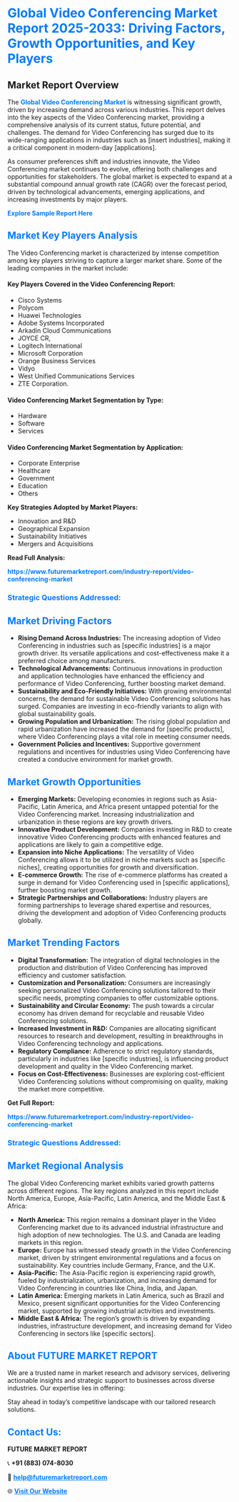 <h1 style="color: #007BFF;">Global Video Conferencing Market Report 2025-2033: Driving Factors, Growth Opportunities, and Key Players</h1>

<section id="overview">
<h2>Market Report Overview</h2>
<p>The <a href="https://www.futuremarketreport.com/industry-report/video-conferencing-market" style="color: #007BFF; text-decoration: none;"><strong>Global Video Conferencing Market</strong></a> is witnessing significant growth, driven by increasing demand across various industries. This report delves into the key aspects of the Video Conferencing market, providing a comprehensive analysis of its current status, future potential, and challenges. The demand for Video Conferencing has surged due to its wide-ranging applications in industries such as [insert industries], making it a critical component in modern-day [applications].</p>
<p>As consumer preferences shift and industries innovate, the Video Conferencing market continues to evolve, offering both challenges and opportunities for stakeholders. The global market is expected to expand at a substantial compound annual growth rate (CAGR) over the forecast period, driven by technological advancements, emerging applications, and increasing investments by major players.</p>
</section>

<section id="overview">
<p><a href="https://www.futuremarketreport.com/request-sample/reportId=92041" style="color: #007BFF; text-decoration: none;"><strong>Explore Sample Report Here</strong></a></p>
</section>

<section id="key-players">
<h2 style="color: #007BFF;">Market Key Players Analysis</h2>
<p>The Video Conferencing market is characterized by intense competition among key players striving to capture a larger market share. Some of the leading companies in the market include:</p>
<h4>Key Players Covered in the Video Conferencing Report:</h4>
<ul><li>Cisco Systems</li><li>Polycom</li><li>Huawei Technologies</li><li>Adobe Systems Incorporated</li><li>Arkadin Cloud Communications</li><li>JOYCE CR,</li><li>Logitech International</li><li>Microsoft Corporation</li><li>Orange Business Services</li><li>Vidyo</li><li>West Unified Communications Services</li><li>ZTE Corporation.</li></ul>
<h4>Video Conferencing Market Segmentation by Type:</h4>
<ul><li>Hardware</li><li>Software</li><li>Services</li></ul>

<h4>Video Conferencing Market Segmentation by Application:</h4>
<ul><li>Corporate Enterprise</li><li>Healthcare</li><li>Government</li><li>Education</li><li>Others</li></ul>
<p><strong>Key Strategies Adopted by Market Players:</strong></p>
<ul>
<li>Innovation and R&D</li>
<li>Geographical Expansion</li>
<li>Sustainability Initiatives</li>
<li>Mergers and Acquisitions</li>
</ul>
</section>

<section>
<p><strong>Read Full Analysis: </strong></p><a href="https://www.futuremarketreport.com/industry-report/video-conferencing-market" style="color: #007BFF; text-decoration: none;"><strong>https://www.futuremarketreport.com/industry-report/video-conferencing-market</strong></a>
<h3 style="color: #007BFF;">Strategic Questions Addressed:</h3>
</section>

<section id="driving-factors">
<h2 style="color: #007BFF;">Market Driving Factors</h2>
<ul>
<li><strong>Rising Demand Across Industries:</strong> The increasing adoption of Video Conferencing in industries such as [specific industries] is a major growth driver. Its versatile applications and cost-effectiveness make it a preferred choice among manufacturers.</li>
<li><strong>Technological Advancements:</strong> Continuous innovations in production and application technologies have enhanced the efficiency and performance of Video Conferencing, further boosting market demand.</li>
<li><strong>Sustainability and Eco-Friendly Initiatives:</strong> With growing environmental concerns, the demand for sustainable Video Conferencing solutions has surged. Companies are investing in eco-friendly variants to align with global sustainability goals.</li>
<li><strong>Growing Population and Urbanization:</strong> The rising global population and rapid urbanization have increased the demand for [specific products], where Video Conferencing plays a vital role in meeting consumer needs.</li>
<li><strong>Government Policies and Incentives:</strong> Supportive government regulations and incentives for industries using Video Conferencing have created a conducive environment for market growth.</li>
</ul>
</section>

<section id="growth-opportunities">
<h2 style="color: #007BFF;">Market Growth Opportunities</h2>
<ul>
<li><strong>Emerging Markets:</strong> Developing economies in regions such as Asia-Pacific, Latin America, and Africa present untapped potential for the Video Conferencing market. Increasing industrialization and urbanization in these regions are key growth drivers.</li>
<li><strong>Innovative Product Development:</strong> Companies investing in R&D to create innovative Video Conferencing products with enhanced features and applications are likely to gain a competitive edge.</li>
<li><strong>Expansion into Niche Applications:</strong> The versatility of Video Conferencing allows it to be utilized in niche markets such as [specific niches], creating opportunities for growth and diversification.</li>
<li><strong>E-commerce Growth:</strong> The rise of e-commerce platforms has created a surge in demand for Video Conferencing used in [specific applications], further boosting market growth.</li>
<li><strong>Strategic Partnerships and Collaborations:</strong> Industry players are forming partnerships to leverage shared expertise and resources, driving the development and adoption of Video Conferencing products globally.</li>
</ul>
</section>

<section id="trending-factors">
<h2 style="color: #007BFF;">Market Trending Factors</h2>
<ul>
<li><strong>Digital Transformation:</strong> The integration of digital technologies in the production and distribution of Video Conferencing has improved efficiency and customer satisfaction.</li>
<li><strong>Customization and Personalization:</strong> Consumers are increasingly seeking personalized Video Conferencing solutions tailored to their specific needs, prompting companies to offer customizable options.</li>
<li><strong>Sustainability and Circular Economy:</strong> The push towards a circular economy has driven demand for recyclable and reusable Video Conferencing solutions.</li>
<li><strong>Increased Investment in R&D:</strong> Companies are allocating significant resources to research and development, resulting in breakthroughs in Video Conferencing technology and applications.</li>
<li><strong>Regulatory Compliance:</strong> Adherence to strict regulatory standards, particularly in industries like [specific industries], is influencing product development and quality in the Video Conferencing market.</li>
<li><strong>Focus on Cost-Effectiveness:</strong> Businesses are exploring cost-efficient Video Conferencing solutions without compromising on quality, making the market more competitive.</li>
</ul>
</section>

<section>
<p><strong>Get Full Report: </strong></p><a href="https://www.futuremarketreport.com/industry-report/video-conferencing-market" style="color: #007BFF; text-decoration: none;"><strong>https://www.futuremarketreport.com/industry-report/video-conferencing-market</strong></a>
<h3 style="color: #007BFF;">Strategic Questions Addressed:</h3>
</section>


<section id="regional-analysis">
<h2 style="color: #007BFF;">Market Regional Analysis</h2>
<p>The global Video Conferencing market exhibits varied growth patterns across different regions. The key regions analyzed in this report include North America, Europe, Asia-Pacific, Latin America, and the Middle East & Africa:</p>
<ul>
<li><strong>North America:</strong> This region remains a dominant player in the Video Conferencing market due to its advanced industrial infrastructure and high adoption of new technologies. The U.S. and Canada are leading markets in this region.</li>
<li><strong>Europe:</strong> Europe has witnessed steady growth in the Video Conferencing market, driven by stringent environmental regulations and a focus on sustainability. Key countries include Germany, France, and the U.K.</li>
<li><strong>Asia-Pacific:</strong> The Asia-Pacific region is experiencing rapid growth, fueled by industrialization, urbanization, and increasing demand for Video Conferencing in countries like China, India, and Japan.</li>
<li><strong>Latin America:</strong> Emerging markets in Latin America, such as Brazil and Mexico, present significant opportunities for the Video Conferencing market, supported by growing industrial activities and investments.</li>
<li><strong>Middle East & Africa:</strong> The region’s growth is driven by expanding industries, infrastructure development, and increasing demand for Video Conferencing in sectors like [specific sectors].</li>
</ul>
</section>

<footer>
<h2 style="color: #007BFF;">About FUTURE MARKET REPORT</h2>
<p>We are a trusted name in market research and advisory services, delivering actionable insights and strategic support to businesses across diverse industries. Our expertise lies in offering:</p>

<p>Stay ahead in today’s competitive landscape with our tailored research solutions.</p>

<h2 style="color: #007BFF;">Contact Us:</h2>
<p><strong>FUTURE MARKET REPORT</strong></p>
<p>📞 <strong>+91 (883) 074-8030</strong></p>
<p>📧 <strong><a href="mailto:help@futuremarketreport.com" style="color: #007BFF;">help@futuremarketreport.com</a></strong></p>
<p>🌐 <strong><a href="https://www.futuremarketreport.com/" style="color: #007BFF;">Visit Our Website</a></strong></p>
</footer>